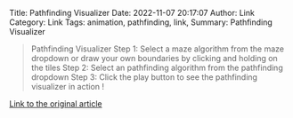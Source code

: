 Title: Pathfinding Visualizer
Date: 2022-11-07 20:17:07
Author: Link
Category: Link
Tags: animation, pathfinding, link, 
Summary: Pathfinding Visualizer

> Pathfinding Visualizer
> Step 1:
> Select a maze algorithm from the maze dropdown or draw your own boundaries by clicking and holding on the tiles
> Step 2:
> Select an pathfinding algorithm from the pathfinding dropdown
> Step 3:
> Click the play button to see the pathfinding visualizer in action !

[Link to the original article](https://pathfinding-visualizer-nu.vercel.app/)
